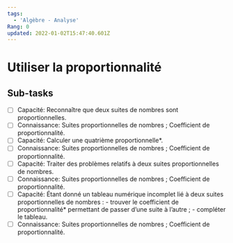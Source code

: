 ```yaml
---
tags:
  - 'Algèbre - Analyse'
Rang: 0
updated: 2022-01-02T15:47:40.601Z
---
```


# Utiliser la proportionnalité

## Sub-tasks

- [ ] Capacité: Reconnaître que deux suites de nombres sont proportionnelles.
- [ ] Connaissance: Suites proportionnelles de nombres ; Coefficient de proportionnalité.
- [ ] Capacité: Calculer une quatrième proportionnelle*.
- [ ] Connaissance: Suites proportionnelles de nombres ; Coefficient de proportionnalité.
- [ ] Capacité: Traiter des problèmes relatifs à deux suites proportionnelles de nombres.
- [ ] Connaissance: Suites proportionnelles de nombres ; Coefficient de proportionnalité.
- [ ] Capacité: Étant donné un tableau numérique incomplet lié à deux suites proportionnelles de nombres : -  trouver le coefficient de proportionnalité* permettant de passer d’une suite à l’autre ; -  compléter le tableau.
- [ ] Connaissance: Suites proportionnelles de nombres ; Coefficient de proportionnalité.
